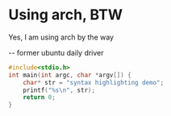 # Using arch, BTW

Yes, I am using arch by the way

-- former ubuntu daily driver

```c
#include<stdio.h>
int main(int argc, char *argv[]) {
    char* str = "syntax highlighting demo";
    printf("%s\n", str);
    return 0;
}
```